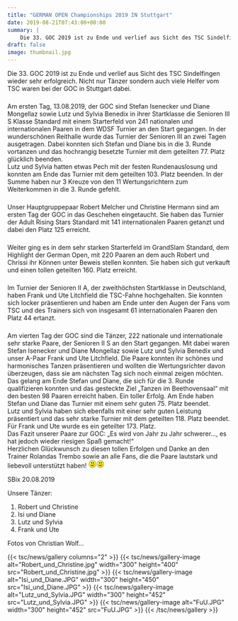 ```yaml
---
title: "GERMAN OPEN Championships 2019 IN Stuttgart"
date: 2019-08-21T07:43:00+00:00
summary: |
    Die 33. GOC 2019 ist zu Ende und verlief aus Sicht des TSC Sindelfingen wieder sehr erfolgreich. Nicht nur Tänzer sondern auch viele Helfer vom TSC waren bei der GOC in Stuttgart dabei.
draft: false
image: thumbnail.jpg
---
```


Die 33. GOC 2019 ist zu Ende und verlief aus Sicht des TSC Sindelfingen wieder sehr erfolgreich. Nicht nur Tänzer sondern auch viele Helfer vom TSC waren bei der GOC in Stuttgart dabei.

### 

Am ersten Tag, 13.08.2019, der GOC sind Stefan Isenecker und Diane Mongellaz sowie Lutz und Sylvia Benedix in ihrer Startklasse die Senioren III S Klasse Standard mit einem Starterfeld von 241 nationalen und internationalen Paaren in dem WDSF Turnier an den Start gegangen. In der wunderschönen Reithalle wurde das Turnier der Senioren III an zwei Tagen ausgetragen. Dabei konnten sich Stefan und Diane bis in die 3. Runde vortanzen und das hochrangig besetzte Turnier mit dem geteilten 77. Platz glücklich beenden.   
Lutz und Sylvia hatten etwas Pech mit der festen Rundenauslosung und konnten am Ende das Turnier mit dem geteilten 103. Platz beenden. In der Summe haben nur 3 Kreuze von den 11 Wertungsrichtern zum Weiterkommen in die 3. Runde gefehlt.

### 

Unser Hauptgruppepaar Robert Melcher und Christine Hermann sind am ersten Tag der GOC in das Geschehen eingetaucht. Sie haben das Turnier der Adult Rising Stars Standard mit 141 internationalen Paaren getanzt und dabei den Platz 125 erreicht.

### 

Weiter ging es in dem sehr starken Starterfeld im GrandSlam Standard, dem Highlight der German Open, mit 220 Paaren an dem auch Robert und Chrissi ihr Können unter Beweis stellen konnten. Sie haben sich gut verkauft und einen tollen geteilten 160. Platz erreicht.

### 

Im Turnier der Senioren II A, der zweithöchsten Startklasse in Deutschland, haben Frank und Ute Litchfield die TSC-Fahne hochgehalten. Sie konnten sich locker präsentieren und haben am Ende unter den Augen der Fans vom TSC und des Trainers sich von insgesamt 61 internationalen Paaren den Platz 44 ertanzt.

### 

Am vierten Tag der GOC sind die Tänzer, 222 nationale und internationale sehr starke Paare, der Senioren II S an den Start gegangen. Mit dabei waren Stefan Isenecker und Diane Mongellaz sowie Lutz und Sylvia Benedix und unser A-Paar Frank und Ute Litchfield. Die Paare konnten ihr schönes und harmonisches Tanzen präsentieren und wollten die Wertungsrichter davon überzeugen, dass sie am nächsten Tag sich noch einmal zeigen möchten. Das gelang am Ende Stefan und Diane, die sich für die 3. Runde qualifizieren konnten und das gesteckte Ziel „Tanzen im Beethovensaal“ mit den besten 98 Paaren erreicht haben. Ein toller Erfolg. Am Ende haben Stefan und Diane das Turnier mit einem sehr guten 75. Platz beendet.  
Lutz und Sylvia haben sich ebenfalls mit einer sehr guten Leistung präsentiert und das sehr starke Turnier mit dem geteilten 118. Platz beendet.   
Für Frank und Ute wurde es ein geteilter 173. Platz.   
Das Fazit unserer Paare zur GOC: „Es wird von Jahr zu Jahr schwerer…, es hat jedoch wieder riesigen Spaß gemacht!“  
Herzlichen Glückwunsch zu diesen tollen Erfolgen und Danke an den Trainer Rolandas Trembo sowie an alle Fans, die die Paare lautstark und liebevoll unterstützt haben! ![](smiley-smile.gif)![](smiley-smile.gif)

SBix 20.08.2019

  
Unsere Tänzer:

1. Robert und Christine  
2. Isi und Diane  
3. Lutz und Sylvia  
4. Frank und Ute

Fotos von Christian Wolf…

{{< tsc/news/gallery columns="2" >}}
  {{< tsc/news/gallery-image alt="Robert_und_Christine.jpg" width="300" height="400" src="Robert_und_Christine.jpg" >}}
  {{< tsc/news/gallery-image alt="Isi_und_Diane.JPG" width="300" height="450" src="Isi_und_Diane.JPG" >}}
  {{< tsc/news/gallery-image alt="Lutz_und_Sylvia.JPG" width="300" height="452" src="Lutz_und_Sylvia.JPG" >}}
  {{< tsc/news/gallery-image alt="FuU.JPG" width="300" height="452" src="FuU.JPG" >}}
{{< /tsc/news/gallery >}}


